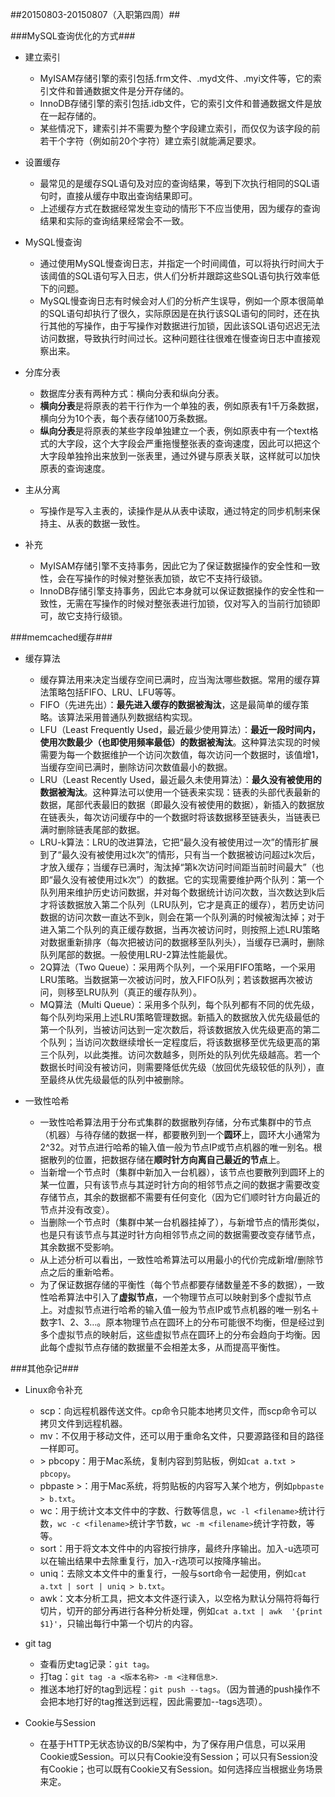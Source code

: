 ##20150803-20150807（入职第四周）##


###MySQL查询优化的方式###

- 建立索引
	+ MyISAM存储引擎的索引包括.frm文件、.myd文件、.myi文件等，它的索引文件和普通数据文件是分开存储的。
	+ InnoDB存储引擎的索引包括.idb文件，它的索引文件和普通数据文件是放在一起存储的。
	+ 某些情况下，建索引并不需要为整个字段建立索引，而仅仅为该字段的前若干个字符（例如前20个字符）建立索引就能满足要求。
	
- 设置缓存
	+ 最常见的是缓存SQL语句及对应的查询结果，等到下次执行相同的SQL语句时，直接从缓存中取出查询结果即可。
	+ 上述缓存方式在数据经常发生变动的情形下不应当使用，因为缓存的查询结果和实际的查询结果经常会不一致。
	
- MySQL慢查询
	+ 通过使用MySQL慢查询日志，并指定一个时间阈值，可以将执行时间大于该阈值的SQL语句写入日志，供人们分析并跟踪这些SQL语句执行效率低下的问题。
	+ MySQL慢查询日志有时候会对人们的分析产生误导，例如一个原本很简单的SQL语句却执行了很久，实际原因是在执行该SQL语句的同时，还在执行其他的写操作，由于写操作对数据进行加锁，因此该SQL语句迟迟无法访问数据，导致执行时间过长。这种问题往往很难在慢查询日志中直接观察出来。
	
- 分库分表
	+ 数据库分表有两种方式：横向分表和纵向分表。
	+ **横向分表**是将原表的若干行作为一个单独的表，例如原表有1千万条数据，横向分为10个表，每个表存储100万条数据。
	+ **纵向分表**是将原表的某些字段单独建立一个表，例如原表中有一个text格式的大字段，这个大字段会严重拖慢整张表的查询速度，因此可以把这个大字段单独拎出来放到一张表里，通过外键与原表关联，这样就可以加快原表的查询速度。
	
- 主从分离
	+ 写操作是写入主表的，读操作是从从表中读取，通过特定的同步机制来保持主、从表的数据一致性。
	
- 补充
	+ MyISAM存储引擎不支持事务，因此它为了保证数据操作的安全性和一致性，会在写操作的时候对整张表加锁，故它不支持行级锁。
	+ InnoDB存储引擎支持事务，因此它本身就可以保证数据操作的安全性和一致性，无需在写操作的时候对整张表进行加锁，仅对写入的当前行加锁即可，故它支持行级锁。
	
###memcached缓存###

- 缓存算法
	+ 缓存算法用来决定当缓存空间已满时，应当淘汰哪些数据。常用的缓存算法策略包括FIFO、LRU、LFU等等。
	+ FIFO（先进先出）：**最先进入缓存的数据被淘汰**，这是最简单的缓存策略。该算法采用普通队列数据结构实现。
	+ LFU（Least Frequently Used，最近最少使用算法）：**最近一段时间内，使用次数最少（也即使用频率最低）的数据被淘汰**。这种算法实现的时候需要为每一个数据维护一个访问次数值，每次访问一个数据时，该值增1，当缓存空间已满时，删除访问次数值最小的数据。
	+ LRU（Least Recently Used，最近最久未使用算法）：**最久没有被使用的数据被淘汰**。这种算法可以使用一个链表来实现：链表的头部代表最新的数据，尾部代表最旧的数据（即最久没有被使用的数据），新插入的数据放在链表头，每次访问缓存中的一个数据时将该数据移至链表头，当链表已满时删除链表尾部的数据。
	+ LRU-k算法：LRU的改进算法，它把“最久没有被使用过一次”的情形扩展到了“最久没有被使用过k次”的情形，只有当一个数据被访问超过k次后，才放入缓存；当缓存已满时，淘汰掉“第k次访问时间距当前时间最大”（也即“最久没有被使用过k次”）的数据。它的实现需要维护两个队列：第一个队列用来维护历史访问数据，并对每个数据统计访问次数，当次数达到k后才将该数据放入第二个队列（LRU队列，它才是真正的缓存），若历史访问数据的访问次数一直达不到k，则会在第一个队列满的时候被淘汰掉；对于进入第二个队列的真正缓存数据，当再次被访问时，则按照上述LRU策略对数据重新排序（每次把被访问的数据移至队列头），当缓存已满时，删除队列尾部的数据。一般使用LRU-2算法性能最优。
	+ 2Q算法（Two Queue）：采用两个队列，一个采用FIFO策略，一个采用LRU策略。当数据第一次被访问时，放入FIFO队列；若该数据再次被访问，则移至LRU队列（真正的缓存队列）。
	+ MQ算法（Multi Queue）：采用多个队列，每个队列都有不同的优先级，每个队列均采用上述LRU策略管理数据。新插入的数据放入优先级最低的第一个队列，当被访问达到一定次数后，将该数据放入优先级更高的第二个队列；当访问次数继续增长一定程度后，将该数据移至优先级更高的第三个队列，以此类推。访问次数越多，则所处的队列优先级越高。若一个数据长时间没有被访问，则需要降低优先级（放回优先级较低的队列），直至最终从优先级最低的队列中被删除。

	
- 一致性哈希
	+ 一致性哈希算法用于分布式集群的数据散列存储，分布式集群中的节点（机器）与待存储的数据一样，都要散列到一个**圆环**上，圆环大小通常为2^32。对节点进行哈希的输入值一般为节点IP或节点机器的唯一别名。根据散列的位置，把数据存储在**顺时针方向离自己最近的节点**上。
	+ 当新增一个节点时（集群中新加入一台机器），该节点也要散列到圆环上的某一位置，只有该节点与其逆时针方向的相邻节点之间的数据才需要改变存储节点，其余的数据都不需要有任何变化（因为它们顺时针方向最近的节点并没有改变）。
	+ 当删除一个节点时（集群中某一台机器挂掉了），与新增节点的情形类似，也是只有该节点与其逆时针方向相邻节点之间的数据需要改变存储节点，其余数据不受影响。
	+ 从上述分析可以看出，一致性哈希算法可以用最小的代价完成新增/删除节点之后的重新哈希。
	+ 为了保证数据存储的平衡性（每个节点都要存储数量差不多的数据），一致性哈希算法中引入了**虚拟节点**，一个物理节点可以映射到多个虚拟节点上。对虚拟节点进行哈希的输入值一般为节点IP或节点机器的唯一别名＋数字1、2、3…。原本物理节点在圆环上的分布可能很不均衡，但是经过到多个虚拟节点的映射后，这些虚拟节点在圆环上的分布会趋向于均衡。因此每个虚拟节点存储的数据量不会相差太多，从而提高平衡性。
	
###其他杂记###

- Linux命令补充
	+ scp：向远程机器传送文件。cp命令只能本地拷贝文件，而scp命令可以拷贝文件到远程机器。
	+ mv：不仅用于移动文件，还可以用于重命名文件，只要源路径和目的路径一样即可。
	+ \> pbcopy：用于Mac系统，复制内容到剪贴板，例如`cat a.txt > pbcopy`。
	+ pbpaste \>：用于Mac系统，将剪贴板的内容写入某个地方，例如`pbpaste > b.txt`。
	+ wc：用于统计文本文件中的字数、行数等信息，`wc -l <filename>`统计行数，`wc -c <filename>`统计字节数，`wc -m <filename>`统计字符数，等等。
	+ sort：用于将文本文件中的内容按行排序，最终升序输出。加入-u选项可以在输出结果中去除重复行，加入-r选项可以按降序输出。
	+ uniq：去除文本文件中的重复行，一般与sort命令一起使用，例如`cat a.txt | sort | uniq > b.txt`。
	+ awk：文本分析工具，把文本文件逐行读入，以空格为默认分隔符将每行切片，切开的部分再进行各种分析处理，例如`cat a.txt | awk  '{print $1}'`，只输出每行中第一个切片的内容。

- git tag
	
	+ 查看历史tag记录：`git tag`。
	+ 打tag：`git tag -a <版本名称> -m <注释信息>`.
	+ 推送本地打好的tag到远程：`git push --tags`。（因为普通的push操作不会把本地打好的tag推送到远程，因此需要加--tags选项）。
	
- Cookie与Session
	+ 在基于HTTP无状态协议的B/S架构中，为了保存用户信息，可以采用Cookie或Session。可以只有Cookie没有Session；可以只有Session没有Cookie；也可以既有Cookie又有Session。如何选择应当根据业务场景来定。